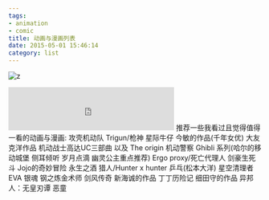 ```yaml
---
tags:  
- animation
- comic
title: 动画与漫画列表
date: 2015-05-01 15:46:14
category: list
---
```

![z](http://www.it.com.cn/f/games/0511/8/1108zeta001.jpg)
<iframe frameborder="no" border="0" marginwidth="0" marginheight="0" width=330 height=86 src="http://music.163.com/outchain/player?type=2&id=28182362&auto=1&height=66"></iframe>
推荐一些我看过且觉得值得一看的动画与漫画:
攻壳机动队
Trigun/枪神
星际牛仔
今敏的作品(千年女优)
大友克洋作品
机动战士高达UC三部曲 以及 The origin
机动警察
Ghibli 系列(哈尔的移动城堡 侧耳倾听 岁月点滴 幽灵公主重点推荐)
Ergo proxy/死亡代理人
剑豪生死斗
Jojo的奇妙冒险
永生之酒
猎人/Hunter x hunter
乒乓(松本大洋)
星空清理者
EVA
银魂
钢之炼金术师
剑风传奇
新海诚的作品
丁丁历险记
细田守的作品
异邦人：无皇刃谭
恶童




